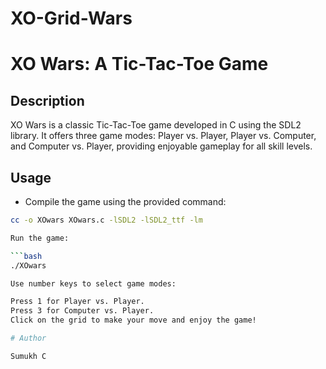 # XO-Grid-Wars

# XO Wars: A Tic-Tac-Toe Game

## Description

XO Wars is a classic Tic-Tac-Toe game developed in C using the SDL2 library. It offers three game modes: Player vs. Player, Player vs. Computer, and Computer vs. Player, providing enjoyable gameplay for all skill levels.

## Usage

- Compile the game using the provided command:

```bash
cc -o XOwars XOwars.c -lSDL2 -lSDL2_ttf -lm

Run the game:

```bash
./XOwars

Use number keys to select game modes:

Press 1 for Player vs. Player.
Press 3 for Computer vs. Player.
Click on the grid to make your move and enjoy the game!

# Author

Sumukh C

